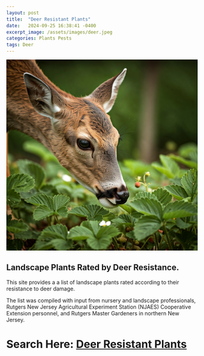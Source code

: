 ```yaml
---
layout: post
title:  "Deer Resistant Plants"
date:   2024-09-25 16:38:41 -0400
excerpt_image: /assets/images/deer.jpeg
categories: Plants Pests
tags: Deer
---
```


<img src="/assets/images/deer.jpeg">

## Landscape Plants Rated by Deer Resistance.

This site provides a a list of landscape plants rated according to their resistance to deer damage. 

The list was compiled with input from nursery and landscape professionals, Rutgers New Jersey Agricultural Experiment Station (NJAES) Cooperative Extension personnel, and Rutgers Master Gardeners in northern New Jersey.

# Search Here: [Deer Resistant Plants](https://njaes.rutgers.edu/deer-resistant-plants/)